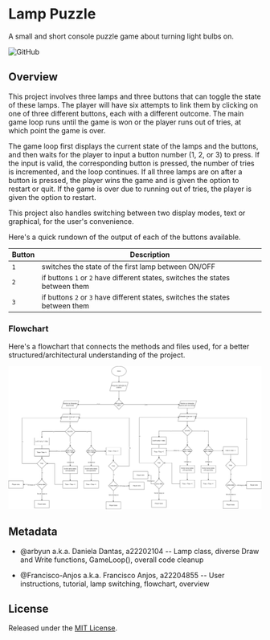 # Lamp Puzzle

A small and short console puzzle game about turning light bulbs on.

![GitHub](https://img.shields.io/github/license/arbyun/Lamp-Puzzle)

## Overview

This project involves three lamps and three buttons that can toggle the state of these lamps. The player will have six attempts to link them by clicking on one of three different buttons, each with a different outcome. The main game loop runs until the game is won or the player runs out of tries, at which point the game is over. 

The game loop first displays the current state of the lamps and the buttons, and then waits for the player to input a button number (1, 2, or 3) to press. If the input is valid, the corresponding button is pressed, the number of tries is incremented, and the loop continues. If all three lamps are on after a button is pressed, the player wins the game and is given the option to restart or quit. If the game is over due to running out of tries, the player is given the option to restart.

This project also handles switching between two display modes, text or graphical, for the user's convenience.

Here's a quick rundown of the output of each of the buttons available.

| Button | Description |
| --- | --- |
| `1` | switches the state of the first lamp between ON/OFF |
| `2` | if buttons `1` or `2` have different states, switches the states between them |
| `3` | if buttons `2` or `3` have different states, switches the states between them |

### Flowchart

Here's a flowchart that connects the methods and files used, for a better structured/architectural understanding of the project.


![Fluxogram_LampGame](./fluxograma.png)

## Metadata

* @arbyun a.k.a. Daniela Dantas, a22202104
-- Lamp class, diverse Draw and Write functions, GameLoop(), overall code cleanup

* @Francisco-Anjos a.k.a. Francisco Anjos, a22204855
-- User instructions, tutorial, lamp switching, flowchart, overview

## License

Released under the [MIT License](./LICENSE.md).
